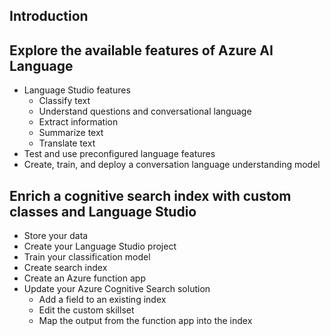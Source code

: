 ## Introduction
## Explore the available features of Azure AI Language
  - Language Studio features
    - Classify text
    - Understand questions and conversational language
    - Extract information
    - Summarize text
    - Translate text
  - Test and use preconfigured language features
  - Create, train, and deploy a conversation language understanding model
## Enrich a cognitive search index with custom classes and Language Studio
  - Store your data
  - Create your Language Studio project
  - Train your classification model
  - Create search index
  - Create an Azure function app
  - Update your Azure Cognitive Search solution
    - Add a field to an existing index
    - Edit the custom skillset
    - Map the output from the function app into the index